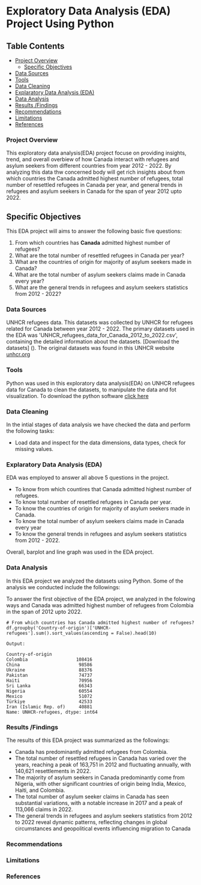 # Exploratory Data Analysis (EDA) Project Using Python
## Table Contents 
 - [Project Overview](#project-overview)
    - [Specific Objectives](#specific-objectives)
 - [Data Sources](#data-sources)
 - [Tools](#tools)
 - [Data Cleaning ](#data-cleaning)
 - [Explaratory Data Analysis (EDA)](#explaratory-data-analysis)
 - [Data Analysis](#data-analysis)
 - [Results /Findings](#results/findings)
 - [Recommendations](#recommendations)
 - [Limitations](#limitations)
 - [References](#references)


### Project Overview
 This exploratory data analysis(EDA) project focuse on providing insights, trend, and overall overbiew of how Canada interact with refugees and asylum seekers from different countries from year 2012 - 2022. By analyzing this data thw concerned body will get rich insights about from which countries the Canada admitted highest number of refugees, total number of resettled refugees in Canada per year, and general trends in refugees and asylum seekers in Canada for the span of year 2012 upto 2022. 

 ## Specific Objectives 
 This EDA project will aims to answer the following basic five questions:
 1. From which countries has **Canada** admitted highest number of refugees?
 2. What are the total number of resettled refugees in Canada per year?
 3. What are the countries of origin for majority of asylum seekers made in Canada?
 4. What are the total number of asylum seekers claims made in Canada every year?
 5. What are the general trends in refugees and asylum seekers statistics from 2012 - 2022?


### Data Sources
UNHCR refugees data. This datasets was collected by UNHCR for refugees related for Canada between year 2012 - 2022. The primary datasets used in the EDA was 'UNHCR_refugees_data_for_Canada_2012_to_2022.csv', containing the detailed information about the datasets. [Download the datasets] ().
The original datasets was found in this UNHCR website [unhcr.org](https://www.unhcr.org/refugee-statistics/download/?url=8tIY7I) 

### Tools
Python was used in this exploratory data analysis(EDA) on UNHCR refugees data for Canada to clean the datasets, to manipulate the data and fot visualization. To download the python software [click here](https://www.python.org/downloads/)

### Data Cleaning 
In the intial stages of data analysis we have checked the data and perform the following tasks:
- Load data and inspect for the data dimensions, data types, check for missing values.

### Explaratory Data Analysis (EDA)
EDA was employed to answer all above 5 questions in the project.
-  To know from which countires that Canada admitted highest number of refugees.
-  To know total number of resettled refugees in Canada per year.
-  To know the countries of origin for majority of asylum seekers made in Canada.
-  To know the total number of asylum seekers claims made in Canada every year
-  To know the general trends in refugees and asylum seekers statistics from 2012 - 2022.

Overall, barplot and line graph was used in the EDA project.
### Data Analysis
In this EDA project we analyzed the datasets using Python. Some of the analysis we conducted include the followings:

To answer the first objective of the EDA project, we analyzed in the folowing ways and Canada was admitted highest number of refugees from Colombia in the span of 2012 upto 2022.
```
# From which countries has Canada admitted highest number of refugees?
df.groupby('Country-of-origin')['UNHCR-refugees'].sum().sort_values(ascending = False).head(10)

Output:

Country-of-origin
Colombia                  108416
China                      98586
Ukraine                    88376
Pakistan                   74737
Haiti                      70956
Sri Lanka                  66343
Nigeria                    60554
Mexico                     51072
Türkiye                    42533
Iran (Islamic Rep. of)     40881
Name: UNHCR-refugees, dtype: int64
```

### Results /Findings
The results of this EDA project was summarized as the followings:
- Canada has predominantly admitted refugees from Colombia.
- The total number of resettled refugees in Canada has varied over the years, reaching a peak of 163,751 in 2012 and fluctuating annually, with 140,621 resettlements in 2022.
- The majority of asylum seekers in Canada predominantly come from Nigeria, with other significant countries of origin being India, Mexico, Haiti, and Colombia.
- The total number of asylum seeker claims in Canada has seen substantial variations, with a notable increase in 2017 and a peak of 113,066 claims in 2022.
- The general trends in refugees and asylum seekers statistics from 2012 to 2022 reveal dynamic patterns, reflecting changes in global circumstances and geopolitical events
  influencing migration to Canada

### Recommendations

### Limitations

### References

